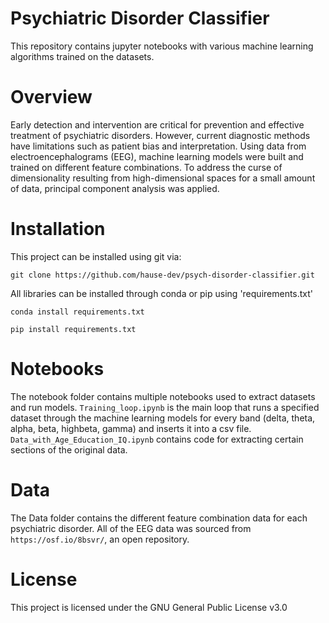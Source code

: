 # Psychiatric Disorder Classifier
This repository contains jupyter notebooks with various machine learning algorithms trained on the datasets.
# Overview
Early detection and intervention are critical for prevention and effective treatment of psychiatric disorders. However, current diagnostic methods have limitations such as patient bias and interpretation. Using data from electroencephalograms (EEG), machine learning models were built and trained on different feature combinations. To address the curse of dimensionality resulting from high-dimensional spaces for a small amount of data, principal component analysis was applied. 

# Installation
This project can be installed using git via:

```
git clone https://github.com/hause-dev/psych-disorder-classifier.git
```

All libraries can be installed through conda or pip using 'requirements.txt'
```
conda install requirements.txt
```

```
pip install requirements.txt
```
# Notebooks
The notebook folder contains multiple notebooks used to extract datasets and run models. `Training_loop.ipynb` is the main loop that runs a specified dataset through the machine learning models for every band (delta, theta, alpha, beta, highbeta, gamma) and inserts it into a csv file. `Data_with_Age_Education_IQ.ipynb` contains code for extracting certain sections of the original data. 


# Data
The Data folder contains the different feature combination data for each psychiatric disorder. All of the EEG data was sourced from `https://osf.io/8bsvr/`, an open repository.

# License
This project is licensed under the GNU General Public License v3.0
